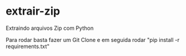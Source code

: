 # extrair-zip
Extraindo arquivos Zip com Python


Para rodar basta fazer um Git Clone e em seguida rodar "pip install -r requirements.txt"
